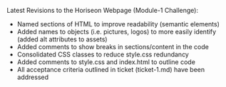 Latest Revisions to the Horiseon Webpage (Module-1 Challenge):
- Named sections of HTML to improve readability (semantic elements)
- Added names to objects (i.e. pictures, logos) to more easily identify (added alt attributes to assets)
- Added comments to show breaks in sections/content in the code
- Consolidated CSS classes to reduce style.css redundancy
- Added comments to style.css and index.html to outline code
- All acceptance criteria outlined in ticket (ticket-1.md) have been addressed